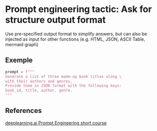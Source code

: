 # Prompt engineering tactic: Ask for structure output format

Use pre-specified output format to simplify answers, but can also be
injected as input for other functions (e.g. HTML, JSON, ASCII Table, 
mermaid graph)

## Exemple

```python
prompt = f"""
Generate a list of three made-up book titles along \ 
with their authors and genres. 
Provide them in JSON format with the following keys: 
book_id, title, author, genre.
"""
```

## References

[deeplearning.ai Prompt Engineering short course](https://learn.deeplearning.ai/courses/chatgpt-prompt-eng)



